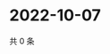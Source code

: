 # 2022-10-07

共 0 条

<!-- BEGIN WEIBO -->
<!-- 最后更新时间 Fri Oct 07 2022 09:54:17 GMT+0800 (China Standard Time) -->

<!-- END WEIBO -->
